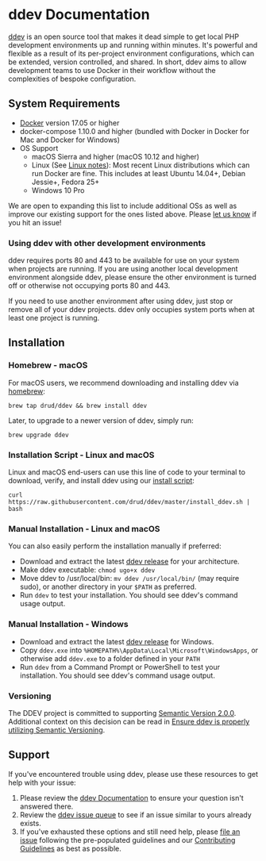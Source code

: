 <h1>ddev Documentation</h1>

[ddev](https://github.com/drud/ddev) is an open source tool that makes it dead simple to get local PHP development environments up and running within minutes. It's powerful and flexible as a result of its per-project environment configurations, which can be extended, version controlled, and shared. In short, ddev aims to allow development teams to use Docker in their workflow without the complexities of bespoke configuration.



## System Requirements

- [Docker](https://www.docker.com/community-edition) version 17.05 or higher
- docker-compose 1.10.0 and higher (bundled with Docker in Docker for Mac and Docker for Windows)
- OS Support 
  - macOS Sierra and higher (macOS 10.12 and higher)
  - Linux (See [Linux notes](users/linux_notes.md)): Most recent Linux distributions which can run Docker are fine. This includes at least Ubuntu 14.04+, Debian Jessie+, Fedora 25+
  - Windows 10 Pro

We are open to expanding this list to include additional OSs as well as improve our existing support for the ones listed above. Please [let us know](https://github.com/drud/ddev/issues/new) if you hit an issue!

### Using ddev with other development environments
ddev requires ports 80 and 443 to be available for use on your system when projects are running. If you are using another local development environment alongside ddev, please ensure the other environment is turned off or otherwise not occupying ports 80 and 443.

If you need to use another environment after using ddev, just stop or remove all of your ddev projects. ddev only occupies system ports when at least one project is running.

## Installation
### Homebrew - macOS

For macOS users, we recommend downloading and installing ddev via [homebrew](https://brew.sh/):
```
brew tap drud/ddev && brew install ddev
```
Later, to upgrade to a newer version of ddev, simply run:
```
brew upgrade ddev
```

### Installation Script - Linux and macOS

Linux and macOS end-users can use this line of code to your terminal to download, verify, and install ddev using our [install script](https://github.com/drud/ddev/blob/master/install_ddev.sh):
```
curl https://raw.githubusercontent.com/drud/ddev/master/install_ddev.sh | bash
```

### Manual Installation - Linux and macOS
You can also easily perform the installation manually if preferred:

- Download and extract the latest [ddev release](https://github.com/drud/ddev/releases) for your architecture.
- Make ddev executable: `chmod ugo+x ddev`
- Move ddev to /usr/local/bin: `mv ddev /usr/local/bin/` (may require sudo), or another directory in your `$PATH` as preferred.
- Run `ddev` to test your installation. You should see ddev's command usage output.

### Manual Installation - Windows

- Download and extract the latest [ddev release](https://github.com/drud/ddev/releases) for Windows.
- Copy `ddev.exe` into `%HOMEPATH%\AppData\Local\Microsoft\WindowsApps`, or otherwise add `ddev.exe` to a folder defined in your `PATH`
- Run `ddev` from a Command Prompt or PowerShell to test your installation. You should see ddev's command usage output.

### Versioning

The DDEV project is committed to supporting [Semantic Version 2.0.0](https://semver.org/). Additional context on this decision can be read in [Ensure ddev is properly utilizing Semantic Versioning](https://github.com/drud/ddev/issues/352).

## Support
If you've encountered trouble using ddev, please use these resources to get help with your issue:

1. Please review the [ddev Documentation](https://ddev.readthedocs.io) to ensure your question isn't answered there.
2. Review the [ddev issue queue](https://github.com/drud/ddev/issues) to see if an issue similar to yours already exists.
3. If you've exhausted these options and still need help, please [file an issue](https://github.com/drud/ddev/issues/new) following the pre-populated guidelines and our [Contributing Guidelines](https://github.com/drud/ddev/blob/master/CONTRIBUTING.md) as best as possible.
